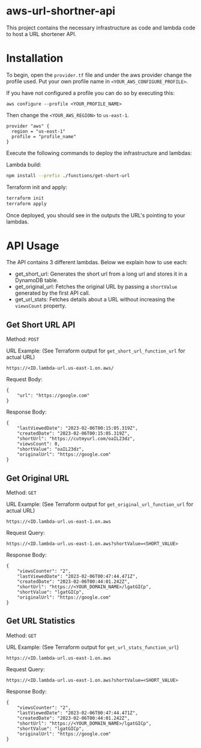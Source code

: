 # aws-url-shortner-api

This project contains the necessary infrastructure as code and lambda code to host a URL shortener API.

# Installation

To begin, open the `provider.tf` file and under the aws provider change the profile used. Put your own profile name in `<YOUR_AWS_CONFIGURE_PROFILE>`. 

If you have not configured a profile you can do so by executing this:

```
aws configure --profile <YOUR_PROFILE_NAME>
```


Then change the `<YOUR_AWS_REGION>` to `us-east-1`.

```
provider "aws" {
  region = "us-east-1"
  profile = "profile_name"
}
```

Execute the following commands to deploy the infrastructure and lambdas:

Lambda build:

```sh
npm install --prefix ./functions/get-short-url
```

Terraform init and apply:
```sh
terraform init
terraform apply
```

Once deployed, you should see in the outputs the URL's pointing to your lambdas.

# API Usage

The API contains 3 different lambdas. Below we explain how to use each:

* get_short_url: Generates the short url from a long url and stores it in a DynamoDB table.
* get_original_url: Fetches the original URL by passing a `shortValue` generated by the first API call.
* get_url_stats: Fetches details about a URL without increasing the `viewsCount` property.

## Get Short URL API

Method: `POST`

URL Example: (See Terraform output for `get_short_url_function_url` for actual URL)
```
https://<ID.lambda-url.us-east-1.on.aws/
```

Request Body:

```
{
    "url": "https://google.com"
}
```

Response Body:

```
{
    "lastViewedDate": "2023-02-06T00:15:05.319Z",
    "createdDate": "2023-02-06T00:15:05.319Z",
    "shortUrl": "https://cutmyurl.com/oaIL23dz",
    "viewsCount": 0,
    "shortValue": "oaIL23dz",
    "originalUrl": "https://google.com"
}
```


## Get Original URL

Method: `GET`

URL Example: (See Terraform output for `get_original_url_function_url` for actual URL)
```
https://<ID.lambda-url.us-east-1.on.aws
```

Request Query:

```
https://<ID.lambda-url.us-east-1.on.aws?shortValue=<SHORT_VALUE>
```

Response Body:

```
{
    "viewsCounter": "2",
    "lastViewedDate": "2023-02-06T00:47:44.471Z",
    "createdDate": "2023-02-06T00:44:01.242Z",
    "shortUrl": "https://<YOUR_DOMAIN_NAME>/lgatGICp",
    "shortValue": "lgatGICp",
    "originalUrl": "https://google.com"
}
```


## Get URL Statistics
  
Method: `GET`

URL Example: (See Terraform output for `get_url_stats_function_url`)
```
https://<ID.lambda-url.us-east-1.on.aws
```

Request Query:

```
https://<ID.lambda-url.us-east-1.on.aws?shortValue=<SHORT_VALUE>
```

Response Body:

```
{
    "viewsCounter": "2",
    "lastViewedDate": "2023-02-06T00:47:44.471Z",
    "createdDate": "2023-02-06T00:44:01.242Z",
    "shortUrl": "https://<YOUR_DOMAIN_NAME>/lgatGICp",
    "shortValue": "lgatGICp",
    "originalUrl": "https://google.com"
}
```